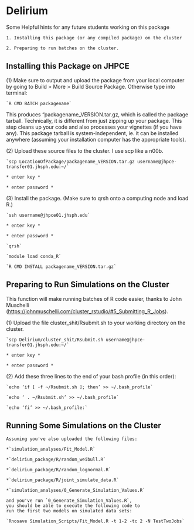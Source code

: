 # Delirium
Some Helpful hints for any future students working on this package

	1. Installing this package (or any compiled package) on the cluster
	
	2. Preparing to run batches on the cluster.
 
## Installing this Package on JHPCE

(1) Make sure to output and upload the package from your local computer
by going to Build > More > Build Source Package.  Otherwise type into terminal:

	`R CMD BATCH packagename`
	
This produces “packagename_VERSION.tar.gz, which is called the package tarball. 
Technically, it is different from just zipping up your package. 
This step cleans up your code and also processes your vignettes (if you have any). 
This package tarball is system-independent, 
ie. it can be installed anywhere (assuming your installation computer has the appropriate tools).

(2) Upload these source files to the cluster. I use scp like a n00b.

	`scp LocationOfPackage/packagename_VERSION.tar.gz username@jhpce-transfer01.jhsph.edu:~/`
	
	* enter key *
	
	* enter password *

(3) Install the package. (Make sure to qrsh onto a computing node and load R.)

	`ssh username@jhpce01.jhsph.edu`
	
	* enter key *
	
	* enter password *
	
	`qrsh`
	
	`module load conda_R`
	
	`R CMD INSTALL packagename_VERSION.tar.gz`

## Preparing to Run Simulations on the Cluster

This function will make running batches of R code easier, thanks to John Muschelli (https://johnmuschelli.com/cluster_rstudio/#5_Submitting_R_Jobs).

(1) Upload the file cluster_shit/Rsubmit.sh to your working directory on the cluster.

	`scp Delirium/cluster_shit/Rsubmit.sh username@jhpce-transfer01.jhsph.edu:~/`
	
	* enter key *
	
	* enter password *
	
(2) Add these three lines to the end of your bash profile (in this order):

	`echo ‘if [ -f ~/Rsubmit.sh ]; then’ >> ~/.bash_profile`
	
	`echo ‘	. ~/Rsubmit.sh’ >> ~/.bash_profile`
	
	`echo ‘fi’ >> ~/.bash_profile:`
	
## Running Some Simulations on the Cluster
	
	Assuming you've also uploaded the following files:
	
	*`simulation_analyses/Fit_Model.R`
	
	*`delirium_package/R/random_weibull.R`
	
	*`delirium_package/R/random_lognormal.R`
	
	*`delirium_package/R/joint_simulate_data.R`
	
	*`simulation_analyses/0_Generate_Simulation_Values.R`
	
	and you've run `0_Generate_Simulation_Values.R`, 
	you should be able to execute the following code to 
	run the first two models on simulated data sets:
	
	`Rnosave Simulation_Scripts/Fit_Model.R -t 1-2 -tc 2 -N TestTwoJobs`



